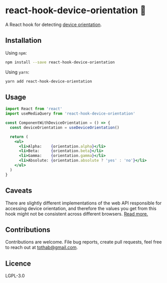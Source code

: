 # react-hook-device-orientation :dizzy:

A React hook for detecting [device orientation](https://developer.mozilla.org/en-US/docs/Web/API/Detecting_device_orientation).

## Installation

Using `npm`:

```sh
npm install --save react-hook-device-orientation
```

Using `yarn`:

```sh
yarn add react-hook-device-orientation
```

## Usage

```jsx
import React from 'react'
import useMediaQuery from 'react-hook-device-orientation'

const ComponentWithDeviceOrientation = () => {
  const deviceOrientation = useDeviceOrientation()

  return (
    <ul>
      <li>Alpha:    {orientation.alpha}</li>
      <li>Beta:     {orientation.beta}</li>
      <li>Gamma:    {orientation.gamma}</li>
      <li>Absolute: {orientation.absolute ? 'yes' : 'no'}</li>
    </ul>
  )
}
```

## Caveats

There are slightly different implementations of the web API responsible for accessing device orientation, and therefore the values you get from this hook might not be consistent across different browsers. [Read more.](https://caniuse.com/#feat=deviceorientation)

## Contributions

Contributions are welcome. File bug reports, create pull requests, feel free to reach out at tothab@gmail.com.

## Licence

LGPL-3.0
